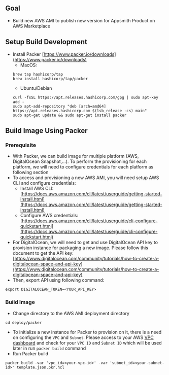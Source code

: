 ## Goal
- Build new AWS AMI to publish new version for Appsmith Product on AWS Marketplace

## Setup Build Development
- Install Packer [https://www.packer.io/downloads](https://www.packer.io/downloads)
  - MacOS:
  ```
  brew tap hashicorp/tap
  brew install hashicorp/tap/packer
  ```
  - Ubuntu/Debian
  ```
  curl -fsSL https://apt.releases.hashicorp.com/gpg | sudo apt-key add -
  sudo apt-add-repository "deb [arch=amd64] https://apt.releases.hashicorp.com $(lsb_release -cs) main"
  sudo apt-get update && sudo apt-get install packer

## Build Image Using Packer
### Prerequisite
- With Packer, we can build image for multiple platform (AWS, DigitalOcean Snapshot,...). To perform the provisioning for each platform, we will need to configure credentials for each platform as following section
- To access and provisioning a new AWS AMI, you will need setup AWS CLI and configure credentials:
	- Install AWS CLI: [https://docs.aws.amazon.com/cli/latest/userguide/getting-started-install.html](https://docs.aws.amazon.com/cli/latest/userguide/getting-started-install.html)
	- Configure AWS credentials: [https://docs.aws.amazon.com/cli/latest/userguide/cli-configure-quickstart.html](https://docs.aws.amazon.com/cli/latest/userguide/cli-configure-quickstart.html)
- For DigitalOcean, we will need to get and use DigitalOcean API key to provision instance for packaging a new image. Please follow this document to get the API key: [https://www.digitalocean.com/community/tutorials/how-to-create-a-digitalocean-space-and-api-key](https://www.digitalocean.com/community/tutorials/how-to-create-a-digitalocean-space-and-api-key)
- Then, export API using following command:
```
export DIGITALOCEAN_TOKEN=<YOUR_API_KEY>
```
### Build Image
- Change directory to the AWS AMI deployment directory
```
cd deploy/packer
```
- To initialize a new instance for Packer to provision on it, there is a need on configuring the `VPC` and `Subnet`. Please access to your AWS [VPC dashboard](https://console.aws.amazon.com/vpc/home) and check for your `VPC ID` and `Subnet ID` which will be used later in run `packer build` command
- Run Packer build
```
packer build -var 'vpc_id=<your-vpc-id>' -var 'subnet_id=<your-subnet-id>' template.json.pkr.hcl
```
